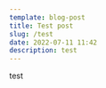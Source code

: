 ```yaml
---
template: blog-post
title: Test post
slug: /test
date: 2022-07-11 11:42
description: test
---
```

test